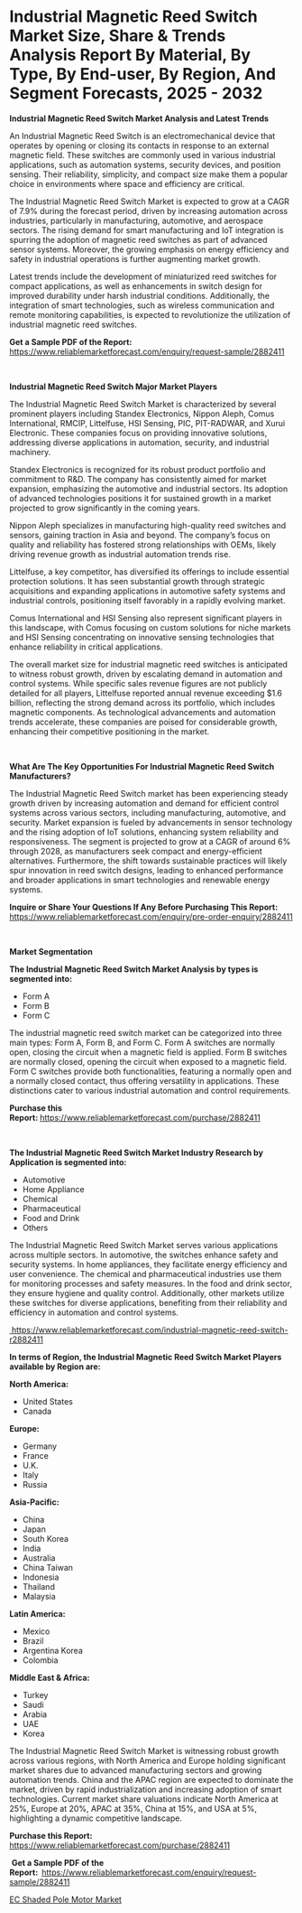 <p><h1>Industrial Magnetic Reed Switch Market Size, Share & Trends Analysis Report By Material, By Type, By End-user, By Region, And Segment Forecasts, 2025 - 2032</h1></p><p><strong>Industrial Magnetic Reed Switch Market Analysis and Latest Trends</strong></p>
<p><p>An Industrial Magnetic Reed Switch is an electromechanical device that operates by opening or closing its contacts in response to an external magnetic field. These switches are commonly used in various industrial applications, such as automation systems, security devices, and position sensing. Their reliability, simplicity, and compact size make them a popular choice in environments where space and efficiency are critical.</p><p>The Industrial Magnetic Reed Switch Market is expected to grow at a CAGR of 7.9% during the forecast period, driven by increasing automation across industries, particularly in manufacturing, automotive, and aerospace sectors. The rising demand for smart manufacturing and IoT integration is spurring the adoption of magnetic reed switches as part of advanced sensor systems. Moreover, the growing emphasis on energy efficiency and safety in industrial operations is further augmenting market growth. </p><p>Latest trends include the development of miniaturized reed switches for compact applications, as well as enhancements in switch design for improved durability under harsh industrial conditions. Additionally, the integration of smart technologies, such as wireless communication and remote monitoring capabilities, is expected to revolutionize the utilization of industrial magnetic reed switches.</p></p>
<p><strong>Get a Sample PDF of the Report:&nbsp;</strong> <a href="https://www.reliablemarketforecast.com/enquiry/request-sample/2882411?utm_campaign=2277&utm_medium=2&utm_source=Github&utm_content=ia&utm_term=13032025&utm_id=industrial-magnetic-reed-switch">https://www.reliablemarketforecast.com/enquiry/request-sample/2882411</a></p>
<p>&nbsp;</p>
<p><strong>Industrial Magnetic Reed Switch Major Market Players</strong></p>
<p><p>The Industrial Magnetic Reed Switch Market is characterized by several prominent players including Standex Electronics, Nippon Aleph, Comus International, RMCIP, Littelfuse, HSI Sensing, PIC, PIT-RADWAR, and Xurui Electronic. These companies focus on providing innovative solutions, addressing diverse applications in automation, security, and industrial machinery.</p><p>Standex Electronics is recognized for its robust product portfolio and commitment to R&D. The company has consistently aimed for market expansion, emphasizing the automotive and industrial sectors. Its adoption of advanced technologies positions it for sustained growth in a market projected to grow significantly in the coming years.</p><p>Nippon Aleph specializes in manufacturing high-quality reed switches and sensors, gaining traction in Asia and beyond. The company’s focus on quality and reliability has fostered strong relationships with OEMs, likely driving revenue growth as industrial automation trends rise.</p><p>Littelfuse, a key competitor, has diversified its offerings to include essential protection solutions. It has seen substantial growth through strategic acquisitions and expanding applications in automotive safety systems and industrial controls, positioning itself favorably in a rapidly evolving market.</p><p>Comus International and HSI Sensing also represent significant players in this landscape, with Comus focusing on custom solutions for niche markets and HSI Sensing concentrating on innovative sensing technologies that enhance reliability in critical applications.</p><p>The overall market size for industrial magnetic reed switches is anticipated to witness robust growth, driven by escalating demand in automation and control systems. While specific sales revenue figures are not publicly detailed for all players, Littelfuse reported annual revenue exceeding $1.6 billion, reflecting the strong demand across its portfolio, which includes magnetic components. As technological advancements and automation trends accelerate, these companies are poised for considerable growth, enhancing their competitive positioning in the market.</p></p>
<p>&nbsp;</p>
<p><strong>What Are The Key Opportunities For Industrial Magnetic Reed Switch Manufacturers?</strong></p>
<p><p>The Industrial Magnetic Reed Switch market has been experiencing steady growth driven by increasing automation and demand for efficient control systems across various sectors, including manufacturing, automotive, and security. Market expansion is fueled by advancements in sensor technology and the rising adoption of IoT solutions, enhancing system reliability and responsiveness. The segment is projected to grow at a CAGR of around 6% through 2028, as manufacturers seek compact and energy-efficient alternatives. Furthermore, the shift towards sustainable practices will likely spur innovation in reed switch designs, leading to enhanced performance and broader applications in smart technologies and renewable energy systems.</p></p>
<p><strong>Inquire or Share Your Questions If Any Before Purchasing This Report:</strong> <a href="https://www.reliablemarketforecast.com/enquiry/pre-order-enquiry/2882411?utm_campaign=2277&utm_medium=2&utm_source=Github&utm_content=ia&utm_term=13032025&utm_id=industrial-magnetic-reed-switch">https://www.reliablemarketforecast.com/enquiry/pre-order-enquiry/2882411</a></p>
<p>&nbsp;</p>
<p><strong>Market Segmentation</strong></p>
<p><strong>The Industrial Magnetic Reed Switch Market Analysis by types is segmented into:</strong></p>
<p><ul><li>Form A</li><li>Form B</li><li>Form C</li></ul></p>
<p><p>The industrial magnetic reed switch market can be categorized into three main types: Form A, Form B, and Form C. Form A switches are normally open, closing the circuit when a magnetic field is applied. Form B switches are normally closed, opening the circuit when exposed to a magnetic field. Form C switches provide both functionalities, featuring a normally open and a normally closed contact, thus offering versatility in applications. These distinctions cater to various industrial automation and control requirements.</p></p>
<p><strong>Purchase this Report:&nbsp;</strong><a href="https://www.reliablemarketforecast.com/purchase/2882411?utm_campaign=2277&utm_medium=2&utm_source=Github&utm_content=ia&utm_term=13032025&utm_id=industrial-magnetic-reed-switch">https://www.reliablemarketforecast.com/purchase/2882411</a></p>
<p>&nbsp;</p>
<p><strong>The Industrial Magnetic Reed Switch Market Industry Research by Application is segmented into:</strong></p>
<p><ul><li>Automotive</li><li>Home Appliance</li><li>Chemical</li><li>Pharmaceutical</li><li>Food and Drink</li><li>Others</li></ul></p>
<p><p>The Industrial Magnetic Reed Switch Market serves various applications across multiple sectors. In automotive, the switches enhance safety and security systems. In home appliances, they facilitate energy efficiency and user convenience. The chemical and pharmaceutical industries use them for monitoring processes and safety measures. In the food and drink sector, they ensure hygiene and quality control. Additionally, other markets utilize these switches for diverse applications, benefiting from their reliability and efficiency in automation and control systems.</p></p>
<p><a href="https://www.reliablemarketforecast.com/industrial-magnetic-reed-switch-r2882411?utm_campaign=2277&utm_medium=2&utm_source=Github&utm_content=ia&utm_term=13032025&utm_id=industrial-magnetic-reed-switch">&nbsp;https://www.reliablemarketforecast.com/industrial-magnetic-reed-switch-r2882411</a></p>
<p><strong>In terms of Region, the Industrial Magnetic Reed Switch Market Players available by Region are:</strong></p>
<p>
    <p> <strong> North America: </strong>
        <ul>
            <li>United States</li>
            <li>Canada</li>
        </ul>
        </p> 
    <p> <strong> Europe: </strong>
        <ul>
            <li>Germany</li>
            <li>France</li>
            <li>U.K.</li>
            <li>Italy</li>
            <li>Russia</li>
        </ul>
        </p> 
    <p> <strong> Asia-Pacific: </strong>
        <ul>
            <li>China</li>
            <li>Japan</li>
            <li>South Korea</li>
            <li>India</li>
            <li>Australia</li>
            <li>China Taiwan</li>
            <li>Indonesia</li>
            <li>Thailand</li>
            <li>Malaysia</li>
        </ul>
        </p> 
    <p> <strong> Latin America: </strong>
        <ul>
            <li>Mexico</li>
            <li>Brazil</li>
            <li>Argentina Korea</li>
            <li>Colombia</li>
        </ul>
        </p> 
    <p> <strong> Middle East & Africa: </strong>
        <ul>
            <li>Turkey</li>
            <li>Saudi</li>
            <li>Arabia</li>
            <li>UAE</li>
            <li>Korea</li>
        </ul>
    </p>
    </p>
<p><p>The Industrial Magnetic Reed Switch Market is witnessing robust growth across various regions, with North America and Europe holding significant market shares due to advanced manufacturing sectors and growing automation trends. China and the APAC region are expected to dominate the market, driven by rapid industrialization and increasing adoption of smart technologies. Current market share valuations indicate North America at 25%, Europe at 20%, APAC at 35%, China at 15%, and USA at 5%, highlighting a dynamic competitive landscape.</p></p>
<p><strong>Purchase this Report: </strong><a href="https://www.reliablemarketforecast.com/purchase/2882411?utm_campaign=2277&utm_medium=2&utm_source=Github&utm_content=ia&utm_term=13032025&utm_id=industrial-magnetic-reed-switch">https://www.reliablemarketforecast.com/purchase/2882411</a></p>
<p>&nbsp;<strong>Get a Sample PDF of the Report:&nbsp;&nbsp;</strong><a href="https://www.reliablemarketforecast.com/enquiry/request-sample/2882411?utm_campaign=2277&utm_medium=2&utm_source=Github&utm_content=ia&utm_term=13032025&utm_id=industrial-magnetic-reed-switch">https://www.reliablemarketforecast.com/enquiry/request-sample/2882411</a></p>
<p><strong></strong></p>
<p><p><a href="https://github.com/DixieGrimes/Market-Research-Report-List-1/blob/main/ec-shaded-pole-motor-market.md?utm_campaign=2277&utm_medium=2&utm_source=Github&utm_content=ia&utm_term=13032025&utm_id=industrial-magnetic-reed-switch">EC Shaded Pole Motor Market</a></p></p>